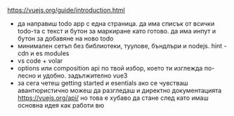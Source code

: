 https://vuejs.org/guide/introduction.html
- да направиш todo app с една страница. да има списък от всички todo-та с текст и бутон за маркиране като готово. да има инпут и бутон за добавяне на ново todo
- минимален сетъп без библиотеки, туулове, бъндлъри и nodejs. hint - cdn и es modules
- vs code + volar
- options или composition api по твой избор, което ти изглежда по-лесно и удобно. задължително vue3
- за сега четеш getting started и esentials
ако се чувстваш авантюристично можеш да разгледаш и директно документацията https://vuejs.org/api/
но това е хубаво да стане след като имаш основна идея как работи вю